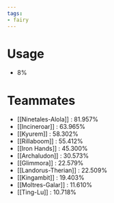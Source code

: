 ```yaml
---
tags:
- fairy
---
```

# Usage
- 8%
# Teammates
- [[Ninetales-Alola]] : 81.957%
- [[Incineroar]] : 63.965%
- [[Kyurem]] : 58.302%
- [[Rillaboom]] : 55.412%
- [[Iron Hands]] : 45.300%
- [[Archaludon]] : 30.573%
- [[Glimmora]] : 22.579%
- [[Landorus-Therian]] : 22.509%
- [[Kingambit]] : 19.403%
- [[Moltres-Galar]] : 11.610%
- [[Ting-Lu]] : 10.718%